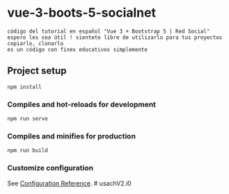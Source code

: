 # vue-3-boots-5-socialnet

```
código del tutorial en español "Vue 3 + Bootstrap 5 | Red Social"
espero les sea útil ! sientete libre de utilizarlo para tus proyectos
copiarlo, clonarlo
es un código con fines educativos simplemente
```

## Project setup

```
npm install
```

### Compiles and hot-reloads for development

```
npm run serve
```

### Compiles and minifies for production

```
npm run build
```

### Customize configuration

See [Configuration Reference](https://cli.vuejs.org/config/).
#   u s a c h V 2 . i 0  
 